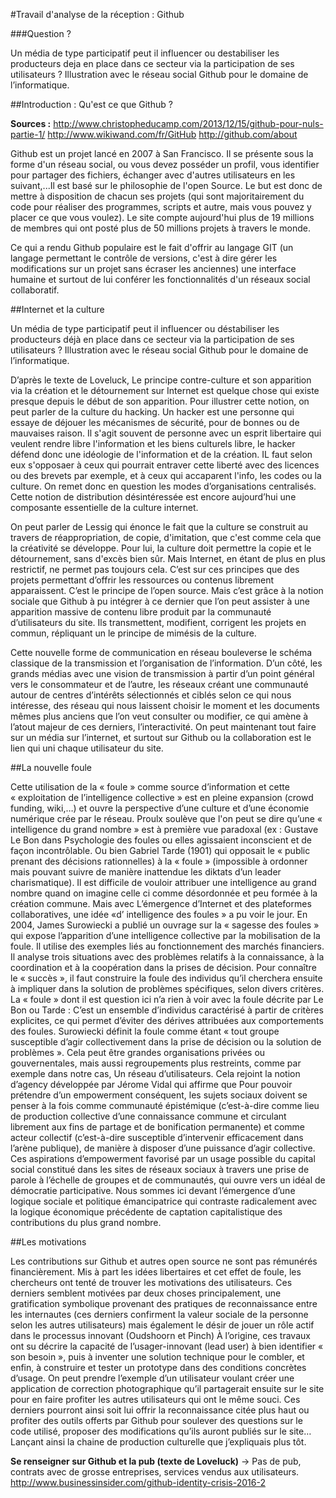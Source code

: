 #Travail d'analyse de la réception : Github

###Question ?

Un média de type participatif peut il influencer ou destabiliser les producteurs deja en place dans ce secteur via la participation de ses utilisateurs ? Illustration avec le réseau social Github pour le domaine de l’informatique.

##Introduction : Qu'est ce que Github ?


**Sources :**  <http://www.christopheducamp.com/2013/12/15/github-pour-nuls-partie-1/>
<http://www.wikiwand.com/fr/GitHub>
<http://github.com/about>

Github est un projet lancé en 2007 à San Francisco. Il se présente sous la forme d'un réseau social, ou vous devez posséder un profil, vous identifier pour partager des fichiers, échanger avec d'autres utilisateurs en les suivant,...Il est basé sur le philosophie de l'open Source. Le but est donc de mettre à disposition de chacun ses projets (qui sont majoritairement du code pour réaliser des programmes, scripts et autre, mais vous pouvez y placer ce que vous voulez). Le site compte aujourd'hui plus de 19 millions de membres qui ont posté plus de 50 millions projets à travers le monde. 

Ce qui a rendu Github populaire est le fait d'offrir au langage GIT (un langage permettant le contrôle de versions, c'est à dire gérer les modifications sur un projet sans écraser les anciennes) une interface humaine et surtout de lui conférer les fonctionnalités d'un réseaux social collaboratif.


##Internet et la culture

Un média de type participatif peut il influencer ou déstabiliser les producteurs déjà en place dans ce secteur via la participation de ses utilisateurs ? Illustration avec le réseau social Github pour le domaine de l’informatique.D’après le texte de Loveluck, Le principe contre-culture et son apparition via la création et le détournement sur Internet est quelque chose qui existe presque depuis le début de son apparition. Pour illustrer cette notion, on peut parler de la culture du hacking. Un hacker est une personne qui essaye de déjouer les mécanismes de sécurité, pour de bonnes ou de mauvaises raison. Il s'agit souvent de personne avec un esprit libertaire qui veulent rendre libre l'information et les biens culturels libre, le hacker défend donc une idéologie de l'information et de la création. IL faut selon eux s'opposaer à ceux qui pourrait entraver cette liberté avec des licences ou des brevets par exemple, et à ceux qui accaparent l'info, les codes ou la culture. On remet donc en question les modes d’organisations centralisés. Cette notion de distribution désintéressée est encore aujourd’hui une composante essentielle de la culture internet.On peut parler de Lessig qui énonce le fait que la culture se construit au travers de réappropriation, de copie, d'imitation, que c'est comme cela que la créativité se développe. Pour lui, la culture doit permettre la copie et le détournement, sans d'excès bien sûr. Mais Internet, en étant de plus en plus restrictif, ne permet pas toujours cela. C’est sur ces principes que des projets permettant d’offrir les ressources ou contenus librement apparaissent. C’est le principe de l’open source. Mais c’est grâce à la notion sociale que Github à pu intégrer à ce dernier que l’on peut assister à une apparition massive de contenu libre produit par la communauté d’utilisateurs du site. Ils transmettent, modifient, corrigent les projets en commun, répliquant un le principe de mimésis de la culture. Cette nouvelle forme de communication en réseau bouleverse le schéma classique de la transmission et l’organisation de l’information. D’un côté, les grands médias avec une vision de transmission à partir d’un point général vers le consommateur et de l’autre, les réseaux créant une communauté autour de centres d’intérêts sélectionnés et ciblés selon ce qui nous intéresse, des réseau qui nous laissent choisir le moment et les documents mêmes plus anciens que l’on veut consulter ou modifier, ce qui amène à l’atout majeur de ces derniers, l’interactivité. On peut maintenant tout faire sur un média sur l’internet, et surtout sur Github ou la collaboration est le lien qui uni chaque utilisateur du site. 
##La nouvelle foule

Cette utilisation de la « foule » comme source d’information et cette « exploitation de l’intelligence collective » est en pleine expansion (crowd funding, wiki,…) et ouvre la perspective d’une culture et d’une économie numérique crée par le réseau. Proulx soulève que l'on peut se dire qu’une « intelligence du grand nombre » est à première vue paradoxal (ex : Gustave Le Bon dans Psychologie des foules ou elles agissaient inconscient et de façon incontrôlable. Ou bien Gabriel Tarde (1901) qui opposait le « public prenant des décisions rationnelles) à la « foule » (impossible à ordonner mais pouvant suivre de manière inattendue les diktats d’un leader charismatique). Il est difficile de vouloir attribuer une intelligence au grand nombre quand on imagine celle ci comme désordonnée et peu formée à la création commune. Mais avec L’émergence d’Internet et des plateformes collaboratives, une idée «d’ intelligence des foules » a pu voir le jour. En 2004, James Surowiecki a publié un ouvrage sur la « sagesse des foules » qui expose l’apparition d’une intelligence collective par la mobilisation de la foule. Il utilise des exemples liés au fonctionnement des marchés financiers. Il analyse trois situations avec des problèmes relatifs à la connaissance, à la coordination et à la coopération dans la prises de décision. Pour connaître le « succès », il faut construire la foule des individus qu’il cherchera ensuite à impliquer dans la solution de problèmes spécifiques, selon divers critères. La « foule » dont il est question ici n’a rien à voir avec la foule décrite par Le Bon ou Tarde : C’est un ensemble d’individus caractérisé à partir de critères explicites, ce qui permet d’éviter des dérives attribuées aux comportements des foules. Surowiecki définit la foule comme étant « tout groupe susceptible d’agir collectivement dans la prise de décision ou la solution de problèmes ». Cela peut être grandes organisations privées ou gouvernentales, mais aussi regroupements plus restreints, comme par exemple dans notre cas, Un réseau d’utilisateurs. Cela rejoint la notion d’agency développée par Jérome Vidal qui affirme que Pour pouvoir prétendre d’un empowerment conséquent, les sujets sociaux doivent se penser à la fois comme communauté épistémique (c’est-à-dire comme lieu de production collective d’une connaissance commune et circulant librement aux fins de partage et de bonification permanente) et comme acteur collectif (c’est-à-dire susceptible d’intervenir efficacement dans l’arène publique), de manière à disposer d’une puissance d’agir collective. Ces aspirations d’empowerment favorisé par un usage possible du capital social constitué dans les sites de réseaux sociaux à travers une prise de parole à l’échelle de groupes et de communautés, qui ouvre vers un idéal de démocratie participative. Nous sommes ici devant l’émergence d’une logique sociale et politique émancipatrice qui contraste radicalement avec la logique économique précédente de captation capitalistique des contributions du plus grand nombre. 

##Les motivations
Les contributions sur Github et autres open source ne sont pas rémunérés financièrement. Mis à part les idées libertaires et cet effet de foule, les chercheurs ont tenté de trouver les motivations des utilisateurs. Ces derniers semblent motivées par deux choses principalement, une gratification symbolique provenant des pratiques de reconnaissance entre les internautes (ces derniers confirment la valeur sociale de la personne selon les autres utilisateurs) mais également le désir de jouer un rôle actif dans le processus innovant (Oudshoorn et Pinch) À l’origine, ces travaux ont su décrire la capacité de l’usager-innovant (lead user) à bien identifier « son besoin », puis à inventer une solution technique pour le combler, et enfin, à construire et tester un prototype dans des conditions concrètes d’usage. On peut prendre l’exemple d’un utilisateur voulant créer une application de correction photographique qu’il partagerait ensuite sur le site pour en faire profiter les autres utilisateurs qui ont le même souci. Ces derniers pourront ainsi soit lui offrir la reconnaissance citée plus haut ou profiter des outils offerts par Github pour soulever des questions sur le code utilisé, proposer des modifications qu’ils auront publiés sur le site… Lançant ainsi la chaine de production culturelle que j’expliquais plus tôt. 






**Se renseigner sur Github et la pub (texte de Loveluck)** -> Pas de pub, contrats avec de grosse entreprises, services vendus aux utilisateurs. <http://www.businessinsider.com/github-identity-crisis-2016-2>

